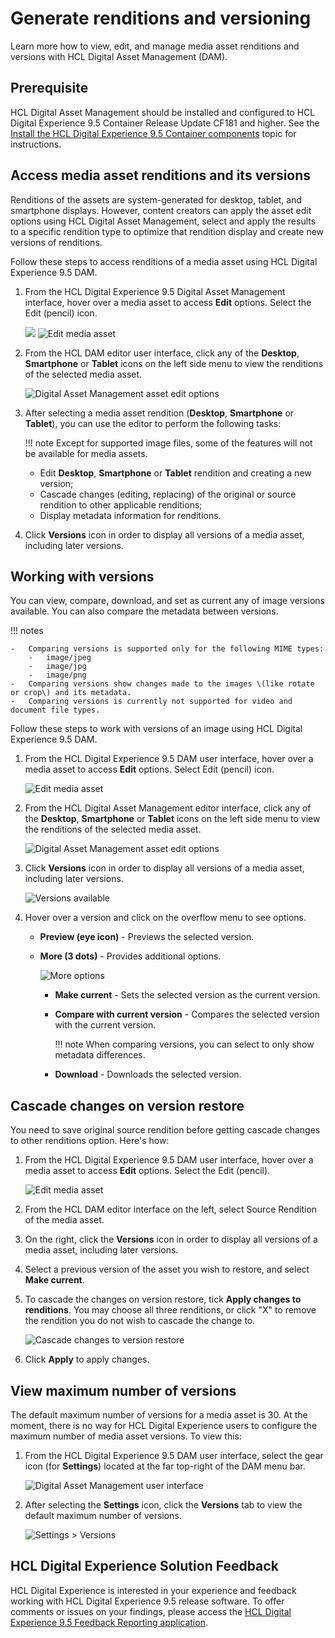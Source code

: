 # Generate renditions and versioning

Learn more how to view, edit, and manage media asset renditions and versions with HCL Digital Asset Management \(DAM\).

## Prerequisite

HCL Digital Asset Management should be installed and configured to HCL Digital Experience 9.5 Container Release Update CF181 and higher. See the [Install the HCL Digital Experience 9.5 Container components](../../index.md) topic for instructions.

## Access media asset renditions and its versions

Renditions of the assets are system-generated for desktop, tablet, and smartphone displays. However, content creators can apply the asset edit options using HCL Digital Asset Management, select and apply the results to a specific rendition type to optimize that rendition display and create new versions of renditions.

Follow these steps to access renditions of a media asset using HCL Digital Experience 9.5 DAM.

1.  From the HCL Digital Experience 9.5 Digital Asset Management interface, hover over a media asset to access **Edit** options. Select the Edit \(pencil\) icon.

    ![](../../../../../images/dam_edit_media.png)
    ![Edit media asset](../../../../../images/dam_edit_media.png)

2.  From the HCL DAM editor user interface, click any of the **Desktop**, **Smartphone** or **Tablet** icons on the left side menu to view the renditions of the selected media asset.

    ![Digital Asset Management asset edit options](../../../../../images/dam_edit_crop_options.png)

3.  After selecting a media asset rendition (**Desktop**, **Smartphone** or **Tablet**), you can use the editor to perform the following tasks:

    !!! note 
        Except for supported image files, some of the features will not be available for media assets.

    -   Edit **Desktop**, **Smartphone** or **Tablet** rendition and creating a new version;
    -   Cascade changes (editing, replacing) of the original or source rendition to other applicable renditions;
    -   Display metadata information for renditions.

4.  Click **Versions** icon in order to display all versions of a media asset, including later versions.

## Working with versions

You can view, compare, download, and set as current any of image versions available. You can also compare the metadata between versions.

!!! notes

    -   Comparing versions is supported only for the following MIME types:
        -   image/jpeg
        -   image/jpg
        -   image/png
    -   Comparing versions show changes made to the images \(like rotate or crop\) and its metadata.
    -   Comparing versions is currently not supported for video and document file types.

Follow these steps to work with versions of an image using HCL Digital Experience 9.5 DAM.

1.  From the HCL Digital Experience 9.5 DAM user interface, hover over a media asset to access **Edit** options. Select Edit \(pencil\) icon.

    ![Edit media asset](../../../../../images/dam_edit_media.png)

2.  From the HCL Digital Asset Management editor interface, click any of the **Desktop**, **Smartphone** or **Tablet** icons on the left side menu to view the renditions of the selected media asset.

    ![Digital Asset Management asset edit options](../../../../../images/dam_edit_crop_options.png)

3.  Click **Versions** icon in order to display all versions of a media asset, including later versions.

    ![Versions available](../../../../../images/dam_edit_crop_versions_available_preview.png)

4.  Hover over a version and click on the overflow menu to see options.
    -   **Preview (eye icon)** - Previews the selected version.
    -   **More (3 dots)** - Provides additional options.

        ![More options](../../../../../images/dam_edit_crop_versions_more.png)

        -   **Make current** - Sets the selected version as the current version.
        -   **Compare with current version** - Compares the selected version with the current version.

            !!! note 
                When comparing versions, you can select to only show metadata differences.

        -   **Download** - Downloads the selected version.

## Cascade changes on version restore

You need to save original source rendition before getting cascade changes to other renditions option. Here's how:

1.  From the HCL Digital Experience 9.5 DAM user interface, hover over a media asset to access **Edit** options. Select the Edit (pencil).

    ![Edit media asset](../../../../../images/dam_edit_media.png)

2.  From the HCL DAM editor interface on the left, select Source Rendition of the media asset.
3.  On the right, click the **Versions** icon in order to display all versions of a media asset, including later versions.
4.  Select a previous version of the asset you wish to restore, and select **Make current**.
5.  To cascade the changes on version restore, tick **Apply changes to renditions**. You may choose all three renditions, or click "X" to remove the rendition you do not wish to cascade the change to.

    ![Cascade changes to version restore](../../../../../images/Cascade_changes_to_version_restore_HCL_DAM.png)

6. Click **Apply** to apply changes.


## View maximum number of versions

The default maximum number of versions for a media asset is 30. At the moment, there is no way for HCL Digital Experience users to configure the maximum number of media asset versions. To view this:

1.  From the HCL Digital Experience 9.5 DAM user interface, select the gear icon \(for **Settings**\) located at the far top-right of the DAM menu bar.

    ![Digital Asset Management user interface](../../../../../images/dam_upload_media_collections.png)

2.  After selecting the **Settings** icon, click the **Versions** tab to view the default maximum number of versions.

    ![Settings > Versions](../../../../../images/dam_settings_files_versions_plugins.png)


## HCL Digital Experience Solution Feedback

HCL Digital Experience is interested in your experience and feedback working with HCL Digital Experience 9.5 release software. To offer comments or issues on your findings, please access the [HCL Digital Experience 9.5 Feedback Reporting application](https://www.hclleap.com/apps/secure/org/app/158bbc7c-f357-4ef0-8023-654dd90780d4/launch/index.html?form=F_Form1).


